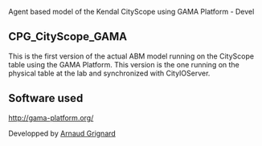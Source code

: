 Agent based model of the Kendal CityScope using GAMA Platform - Devel

## CPG_CityScope_GAMA
This is the first version of the actual ABM model running on the
CityScope table using the GAMA Platform. This version is the one
running on the physical table at the lab and synchronized with CityIOServer.

## Software used
http://gama-platform.org/

Developped by [Arnaud Grignard](https://github.com/agrignard)


